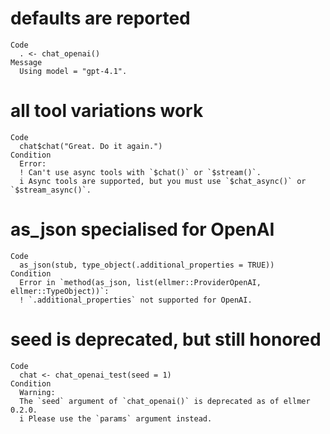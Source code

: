 # defaults are reported

    Code
      . <- chat_openai()
    Message
      Using model = "gpt-4.1".

# all tool variations work

    Code
      chat$chat("Great. Do it again.")
    Condition
      Error:
      ! Can't use async tools with `$chat()` or `$stream()`.
      i Async tools are supported, but you must use `$chat_async()` or `$stream_async()`.

# as_json specialised for OpenAI

    Code
      as_json(stub, type_object(.additional_properties = TRUE))
    Condition
      Error in `method(as_json, list(ellmer::ProviderOpenAI, ellmer::TypeObject))`:
      ! `.additional_properties` not supported for OpenAI.

# seed is deprecated, but still honored

    Code
      chat <- chat_openai_test(seed = 1)
    Condition
      Warning:
      The `seed` argument of `chat_openai()` is deprecated as of ellmer 0.2.0.
      i Please use the `params` argument instead.

